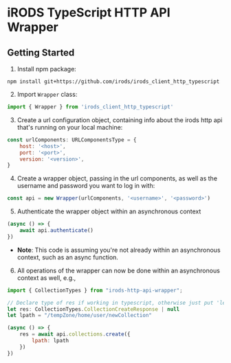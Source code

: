 # iRODS TypeScript HTTP API Wrapper

## Getting Started

1. Install npm package: 

```
npm install git+https://github.com/irods/irods_client_http_typescript
```

2. Import `Wrapper` class:

```js
import { Wrapper } from 'irods_client_http_typescript'
```

3. Create a url configuration object, containing info about the irods http api that's running on your local machine:

```js
const urlComponents: URLComponentsType = {
    host: '<host>',
    port: '<port>',
    version: '<version>',
}
```

4. Create a wrapper object, passing in the url components, as well as the username and password you want to log in with:
```js
const api = new Wrapper(urlComponents, '<username>', '<password>')
```

5. Authenticate the wrapper object within an asynchronous context

```js
(async () => {
    await api.authenticate()
})
```


- **Note**: This code is assuming you're not already within an asynchronous context, such as an async function. 

6. All operations of the wrapper can now be done within an asynchronous context as well, e.g.,

```js
import { CollectionTypes } from "irods-http-api-wrapper";

// Declare type of res if working in typescript, otherwise just put 'let res'
let res: CollectionTypes.CollectionCreateResponse | null
let lpath = "/tempZone/home/user/newCollection"

(async () => {
    res = await api.collections.create({
        lpath: lpath
    })
})
```